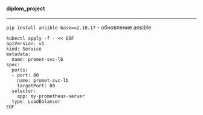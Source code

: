 #### diplom_project </br>


---
`pip install ansible-base==2.10.17` - обновление ansible  </br>

    kubectl apply -f - << EOF
    apiVersion: v1
    kind: Service
    metadata:
      name: promet-svc-lb
    spec:
      ports:
      - port: 80
        name: promet-svc-lb
        targetPort: 80
      selector:
        app: my-prometheus-server
      type: LoadBalancer
    EOF



